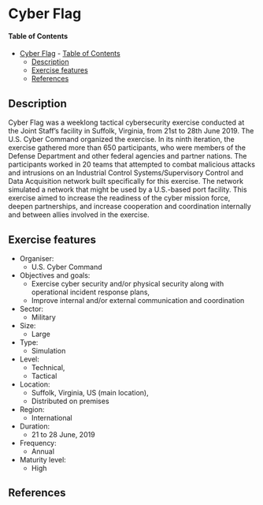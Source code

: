 # Cyber Flag

#### Table of Contents 
<!-- START doctoc generated TOC please keep comment here to allow auto update -->
<!-- DON'T EDIT THIS SECTION, INSTEAD RE-RUN doctoc TO UPDATE -->


- [Cyber Flag](#cyber-flag)
      - [Table of Contents](#table-of-contents)
  - [Description](#description)
  - [Exercise features](#exercise-features)
  - [References](#references)

<!-- END doctoc generated TOC please keep comment here to allow auto update -->

## Description 
Cyber Flag was a weeklong tactical cybersecurity exercise conducted at the Joint Staff’s facility in Suffolk, Virginia, from 21st to 28th June 2019. The U.S. Cyber Command organized the exercise. In its ninth iteration, the exercise gathered more than 650 participants, who were members of the Defense Department and other federal agencies and partner nations. The participants worked in 20 teams that attempted to combat malicious attacks and intrusions on an Industrial Control Systems/Supervisory Control and Data Acquisition network built specifically for this exercise. The network simulated a network that might be used by a U.S.-based port facility. This exercise aimed to increase the readiness of the cyber mission force, deepen partnerships, and increase cooperation and coordination internally and between allies involved in the exercise.

## Exercise features

- Organiser:
  - U.S. Cyber Command
- Objectives and goals:
  - Exercise cyber security and/or physical security along with operational incident response plans,
  - Improve internal and/or external communication and coordination
- Sector:
  - Military
- Size:
  - Large
- Type: 
  - Simulation
- Level:
  - Technical,
  - Tactical
- Location:
  - Suffolk, Virginia, US (main location),
  - Distributed on premises
- Region:
  - International
- Duration:
  - 21 to 28 June, 2019
- Frequency:
  - Annual
- Maturity level:
  - High

## References